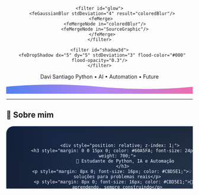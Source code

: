 <div align="center">

<!-- SVG Custom com animações 3D e efeitos modernos -->
<svg width="800" height="200" xmlns="http://www.w3.org/2000/svg">
  <defs>
    <linearGradient id="modernGradient" x1="0%" y1="0%" x2="100%" y2="100%">
      <stop offset="0%" style="stop-color:#2563EB;stop-opacity:1" >
        <animate attributeName="stop-color" values="#2563EB;#7C3AED;#EC4899;#2563EB" dur="4s" repeatCount="indefinite"/>
      </stop>
      <stop offset="100%" style="stop-color:#1E293B;stop-opacity:1" />
    </linearGradient>
    
    <filter id="glow">
      <feGaussianBlur stdDeviation="4" result="coloredBlur"/>
      <feMerge> 
        <feMergeNode in="coloredBlur"/>
        <feMergeNode in="SourceGraphic"/>
      </feMerge>
    </filter>
    
    <filter id="shadow3d">
      <feDropShadow dx="5" dy="5" stdDeviation="3" flood-color="#000" flood-opacity="0.3"/>
    </filter>
  </defs>
  
  <!-- Fundo com efeito de partículas -->
  <rect width="800" height="200" fill="url(#modernGradient)" rx="20"/>
  
  <!-- Partículas animadas -->
  <circle r="2" fill="#fff" opacity="0.8">
    <animate attributeName="cx" values="0;800;0" dur="8s" repeatCount="indefinite"/>
    <animate attributeName="cy" values="50;150;50" dur="6s" repeatCount="indefinite"/>
    <animate attributeName="opacity" values="0;1;0" dur="4s" repeatCount="indefinite"/>
  </circle>
  <circle r="1.5" fill="#fff" opacity="0.6">
    <animate attributeName="cx" values="800;0;800" dur="10s" repeatCount="indefinite"/>
    <animate attributeName="cy" values="80;120;80" dur="7s" repeatCount="indefinite"/>
  </circle>
  <circle r="3" fill="#fff" opacity="0.4">
    <animate attributeName="cx" values="400;600;400" dur="12s" repeatCount="indefinite"/>
    <animate attributeName="cy" values="30;170;30" dur="8s" repeatCount="indefinite"/>
  </circle>
  
  <!-- Texto principal com efeito 3D -->
  <text x="400" y="80" text-anchor="middle" fill="#fff" font-family="Inter, system-ui" font-size="48" font-weight="700" filter="url(#shadow3d)">
    Davi Santiago
    <animate attributeName="opacity" values="0.7;1;0.7" dur="3s" repeatCount="indefinite"/>
  </text>
  
  <!-- Subtítulo com efeito de typing -->
  <text x="400" y="120" text-anchor="middle" fill="#E2E8F0" font-family="Inter, system-ui" font-size="20" font-weight="400">
    <tspan>
      Python • AI • Automation • Future
      <animate attributeName="fill" values="#E2E8F0;#60A5FA;#E2E8F0" dur="2s" repeatCount="indefinite"/>
    </tspan>
  </text>
  
  <!-- Linha decorativa animada -->
  <line x1="200" y1="150" x2="600" y2="150" stroke="#60A5FA" stroke-width="2" filter="url(#glow)">
    <animate attributeName="stroke-dasharray" values="0,400;400,400;400,0;0,400" dur="4s" repeatCount="indefinite"/>
  </line>
  
  <!-- Efeito de cubo 3D rotativo -->
  <g transform="translate(100, 50)">
    <polygon points="0,0 30,0 35,5 5,5" fill="#2563EB" opacity="0.8">
      <animateTransform attributeName="transform" type="rotate" values="0;360" dur="8s" repeatCount="indefinite"/>
    </polygon>
    <polygon points="30,0 30,30 35,35 35,5" fill="#1E40AF" opacity="0.8">
      <animateTransform attributeName="transform" type="rotate" values="0;360" dur="8s" repeatCount="indefinite"/>
    </polygon>
    <polygon points="0,0 0,30 30,30 30,0" fill="#3B82F6" opacity="0.8">
      <animateTransform attributeName="transform" type="rotate" values="0;360" dur="8s" repeatCount="indefinite"/>
    </polygon>
  </g>
  
  <!-- Cubo 3D espelhado do outro lado -->
  <g transform="translate(670, 130)">
    <polygon points="0,0 30,0 35,5 5,5" fill="#7C3AED" opacity="0.8">
      <animateTransform attributeName="transform" type="rotate" values="360;0" dur="10s" repeatCount="indefinite"/>
    </polygon>
    <polygon points="30,0 30,30 35,35 35,5" fill="#6D28D9" opacity="0.8">
      <animateTransform attributeName="transform" type="rotate" values="360;0" dur="10s" repeatCount="indefinite"/>
    </polygon>
    <polygon points="0,0 0,30 30,30 30,0" fill="#8B5CF6" opacity="0.8">
      <animateTransform attributeName="transform" type="rotate" values="360;0" dur="10s" repeatCount="indefinite"/>
    </polygon>
  </g>
</svg>

<!-- Divisor com efeito de onda responsiva -->
<svg width="100%" height="60" viewBox="0 0 800 60" xmlns="http://www.w3.org/2000/svg" preserveAspectRatio="none">
  <defs>
    <linearGradient id="waveGradient" x1="0%" y1="0%" x2="100%" y2="0%">
      <stop offset="0%" style="stop-color:#2563EB;stop-opacity:0.8" />
      <stop offset="50%" style="stop-color:#7C3AED;stop-opacity:0.6" />
      <stop offset="100%" style="stop-color:#EC4899;stop-opacity:0.8" />
    </linearGradient>
  </defs>
  <path d="M0,30 Q200,10 400,30 T800,30 L800,60 L0,60 Z" fill="url(#waveGradient)">
    <animate attributeName="d" values="M0,30 Q200,10 400,30 T800,30 L800,60 L0,60 Z;M0,30 Q200,50 400,30 T800,30 L800,60 L0,60 Z;M0,30 Q200,10 400,30 T800,30 L800,60 L0,60 Z" dur="4s" repeatCount="indefinite"/>
  </path>
</svg>

</div>

---

## **🚀 Sobre mim**

<div align="center">

<!-- Card personalizado com efeitos CSS via SVG -->
<svg width="600" height="200" xmlns="http://www.w3.org/2000/svg">
  <foreignObject x="0" y="0" width="600" height="200">
    <div xmlns="http://www.w3.org/1999/xhtml" style="
      background: linear-gradient(135deg, #0F172A 0%, #1E293B 50%, #334155 100%);
      border-radius: 20px;
      padding: 30px;
      color: white;
      font-family: 'Inter', system-ui;
      box-shadow: 0 25px 50px -12px rgba(0, 0, 0, 0.5);
      border: 1px solid rgba(59, 130, 246, 0.3);
      position: relative;
      overflow: hidden;
    ">
      <!-- Efeito de brilho animado -->
      <div style="
        position: absolute;
        top: -50%;
        left: -50%;
        width: 200%;
        height: 200%;
        background: linear-gradient(45deg, transparent 30%, rgba(59, 130, 246, 0.1) 50%, transparent 70%);
        animation: shine 3s infinite;
        pointer-events: none;
      "></div>
      
      <div style="position: relative; z-index: 1;">
        <h3 style="margin: 0 0 15px 0; color: #60A5FA; font-size: 24px; font-weight: 700;">
          🔬 Estudante de Python, IA e Automação
        </h3>
        <p style="margin: 8px 0; font-size: 16px; color: #CBD5E1;">💡 Criando soluções para problemas reais</p>
        <p style="margin: 8px 0; font-size: 16px; color: #CBD5E1;">📌 Sempre aprendendo, sempre construindo</p>
        <div style="margin-top: 20px; display: flex; gap: 20px; justify-content: center; flex-wrap: wrap;">
          <span style="background: rgba(59, 130, 246, 0.2); padding: 8px 16px; border-radius: 25px; font-size: 14px; border: 1px solid #3B82F6;">🎓 Cesar School</span>
          <span style="background: rgba(124, 58, 237, 0.2); padding: 8px 16px; border-radius: 25px; font-size: 14px; border: 1px solid #7C3AED;">📍 Recife, PE</span>
        </div>
      </div>
    </div>
  </foreignObject>
</svg>

</div>

---

## **🛠️ Tech Stack Ultra-Moderna**

<div align="center">

<!-- Grid de tecnologias com efeitos hover 3D -->
<svg width="700" height="200" xmlns="http://www.w3.org/2000/svg">
  <defs>
    <filter id="hover3d">
      <feDropShadow dx="0" dy="10" stdDeviation="5" flood-color="#2563EB" flood-opacity="0.4"/>
    </filter>
    <linearGradient id="techGradient" x1="0%" y1="0%" x2="100%" y2="100%">
      <stop offset="0%" style="stop-color:#1E293B"/>
      <stop offset="100%" style="stop-color:#334155"/>
    </linearGradient>
  </defs>
  
  <!-- Python -->
  <g transform="translate(50, 50)">
    <rect width="80" height="80" rx="20" fill="url(#techGradient)" filter="url(#hover3d)" stroke="#3776AB" stroke-width="2">
      <animate attributeName="y" values="0;-5;0" dur="2s" repeatCount="indefinite" begin="0s"/>
    </rect>
    <text x="40" y="45" text-anchor="middle" fill="#3776AB" font-size="32" font-weight="bold">Py</text>
    <text x="40" y="105" text-anchor="middle" fill="#E2E8F0" font-size="12" font-family="Inter">Python</text>
  </g>
  
  <!-- TensorFlow -->
  <g transform="translate(200, 50)">
    <rect width="80" height="80" rx="20" fill="url(#techGradient)" filter="url(#hover3d)" stroke="#FF6F00" stroke-width="2">
      <animate attributeName="y" values="0;-5;0" dur="2s" repeatCount="indefinite" begin="0.5s"/>
    </rect>
    <text x="40" y="45" text-anchor="middle" fill="#FF6F00" font-size="32" font-weight="bold">TF</text>
    <text x="40" y="105" text-anchor="middle" fill="#E2E8F0" font-size="12" font-family="Inter">TensorFlow</text>
  </g>
  
  <!-- Git -->
  <g transform="translate(350, 50)">
    <rect width="80" height="80" rx="20" fill="url(#techGradient)" filter="url(#hover3d)" stroke="#F05032" stroke-width="2">
      <animate attributeName="y" values="0;-5;0" dur="2s" repeatCount="indefinite" begin="1s"/>
    </rect>
    <text x="40" y="45" text-anchor="middle" fill="#F05032" font-size="32" font-weight="bold">Git</text>
    <text x="40" y="105" text-anchor="middle" fill="#E2E8F0" font-size="12" font-family="Inter">Git</text>
  </g>
  
  <!-- VS Code -->
  <g transform="translate(500, 50)">
    <rect width="80" height="80" rx="20" fill="url(#techGradient)" filter="url(#hover3d)" stroke="#007ACC" stroke-width="2">
      <animate attributeName="y" values="0;-5;0" dur="2s" repeatCount="indefinite" begin="1.5s"/>
    </rect>
    <text x="40" y="45" text-anchor="middle" fill="#007ACC" font-size="28" font-weight="bold">VS</text>
    <text x="40" y="105" text-anchor="middle" fill="#E2E8F0" font-size="12" font-family="Inter">VS Code</text>
  </g>
  
  <!-- Conexões animadas entre tecnologias -->
  <line x1="130" y1="90" x2="200" y2="90" stroke="#60A5FA" stroke-width="2" opacity="0.6">
    <animate attributeName="stroke-dasharray" values="0,70;70,70" dur="2s" repeatCount="indefinite"/>
  </line>
  <line x1="280" y1="90" x2="350" y2="90" stroke="#60A5FA" stroke-width="2" opacity="0.6">
    <animate attributeName="stroke-dasharray" values="0,70;70,70" dur="2s" repeatCount="indefinite" begin="0.5s"/>
  </line>
  <line x1="430" y1="90" x2="500" y2="90" stroke="#60A5FA" stroke-width="2" opacity="0.6">
    <animate attributeName="stroke-dasharray" values="0,70;70,70" dur="2s" repeatCount="indefinite" begin="1s"/>
  </line>
</svg>

</div>

---

## **📊 GitHub Analytics Futurísticas**

<div align="center">

<!-- Container responsivo para stats com modo escuro/claro otimizado -->
<picture>
  <source 
    srcset="https://github-readme-stats.vercel.app/api?username=daviscpr2&show_icons=true&theme=tokyonight&bg_color=0D1117&text_color=C9D1D9&icon_color=58A6FF&title_color=58A6FF&border_color=21262D&hide_border=true&border_radius=15&custom_title=⚡+GitHub+Analytics&include_all_commits=true&count_private=true"
    media="(prefers-color-scheme: dark)"
  />
  <img 
    src="https://github-readme-stats.vercel.app/api?username=daviscpr2&show_icons=true&theme=default&bg_color=FFFFFF&text_color=24292F&icon_color=2563EB&title_color=2563EB&border_color=D0D7DE&hide_border=true&border_radius=15&custom_title=⚡+GitHub+Analytics&include_all_commits=true&count_private=true"
    alt="GitHub Stats"
  />
</picture>

<br><br>

<!-- Streak stats com design futurístico -->
<picture>
  <source 
    srcset="https://github-readme-streak-stats.herokuapp.com?user=daviscpr2&theme=tokyonight&background=0D1117&border=21262D&stroke=C9D1D9&ring=58A6FF&fire=FF6B6B&currStreakNum=C9D1D9&sideNums=C9D1D9&currStreakLabel=8B949E&sideLabels=8B949E&dates=8B949E&hide_border=true&border_radius=15"
    media="(prefers-color-scheme: dark)"
  />
  <img 
    src="https://github-readme-streak-stats.herokuapp.com?user=daviscpr2&theme=default&background=FFFFFF&border=D0D7DE&stroke=24292F&ring=2563EB&fire=DC2626&currStreakNum=24292F&sideNums=656D76&currStreakLabel=656D76&sideLabels=656D76&dates=656D76&hide_border=true&border_radius=15"
    alt="GitHub Streak"
  />
</picture>

<br><br>

<!-- Activity Graph com design moderno -->
<picture>
  <source 
    srcset="https://github-readme-activity-graph.vercel.app/graph?username=daviscpr2&theme=tokyo-night&bg_color=0D1117&color=C9D1D9&line=58A6FF&point=58A6FF&area=true&area_color=58A6FF&hide_border=true&radius=15"
    media="(prefers-color-scheme: dark)"
  />
  <img 
    src="https://github-readme-activity-graph.vercel.app/graph?username=daviscpr2&theme=minimal&bg_color=FFFFFF&color=24292F&line=2563EB&point=2563EB&area=true&area_color=2563EB&hide_border=true&radius=15"
    alt="Activity Graph"
  />
</picture>

<br><br>

<!-- Languages com layout futurístico -->
<picture>
  <source 
    srcset="https://github-readme-stats.vercel.app/api/top-langs/?username=daviscpr2&layout=donut-vertical&theme=tokyonight&bg_color=0D1117&text_color=C9D1D9&title_color=58A6FF&border_color=21262D&hide_border=true&border_radius=15&langs_count=8&custom_title=🚀+Languages+Universe"
    media="(prefers-color-scheme: dark)"
  />
  <img 
    src="https://github-readme-stats.vercel.app/api/top-langs/?username=daviscpr2&layout=donut-vertical&theme=default&bg_color=FFFFFF&text_color=24292F&title_color=2563EB&border_color=D0D7DE&hide_border=true&border_radius=15&langs_count=8&custom_title=🚀+Languages+Universe"
    alt="Top Languages"
  />
</picture>

</div>

---

## **🎯 Projetos em Destaque Futurístico**

<div align="center">

<!-- Card de projeto com efeito hover 3D customizado -->
<svg width="600" height="150" xmlns="http://www.w3.org/2000/svg">
  <defs>
    <linearGradient id="projectGradient" x1="0%" y1="0%" x2="100%" y2="100%">
      <stop offset="0%" style="stop-color:#1E293B"/>
      <stop offset="50%" style="stop-color:#334155"/>
      <stop offset="100%" style="stop-color:#475569"/>
    </linearGradient>
    <filter id="projectGlow">
      <feGaussianBlur stdDeviation="3" result="coloredBlur"/>
      <feMerge> 
        <feMergeNode in="coloredBlur"/>
        <feMergeNode in="SourceGraphic"/>
      </feMerge>
    </filter>
  </defs>
  
  <rect width="580" height="130" x="10" y="10" rx="20" fill="url(#projectGradient)" 
        stroke="#2563EB" stroke-width="2" filter="url(#projectGlow)">
    <animate attributeName="stroke-width" values="2;4;2" dur="3s" repeatCount="indefinite"/>
  </rect>
  
  <!-- Ícone animado -->
  <circle cx="60" cy="75" r="25" fill="#2563EB" opacity="0.8">
    <animate attributeName="r" values="25;30;25" dur="2s" repeatCount="indefinite"/>
  </circle>
  <text x="60" y="82" text-anchor="middle" fill="white" font-size="24">📁</text>
  
  <!-- Conteúdo do projeto -->
  <text x="110" y="50" fill="#60A5FA" font-size="20" font-weight="bold" font-family="Inter">
    🚀 Organizador de Arquivos Python
  </text>
  <text x="110" y="75" fill="#CBD5E1" font-size="14" font-family="Inter">
    Automação inteligente para organização de arquivos
  </text>
  <text x="110" y="95" fill="#94A3B8" font-size="12" font-family="Inter">
    Python • Automação • File Management • AI
  </text>
  
  <!-- Botão de ação futurístico -->
  <rect x=
